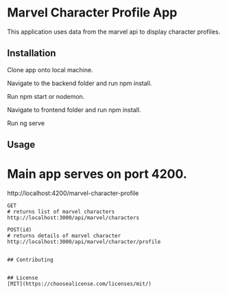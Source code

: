 # Marvel Character Profile App

This application uses data from the marvel api to display character profiles. 

## Installation

Clone app onto local machine.

Navigate to the backend folder and run npm install.

Run npm start or nodemon.

Navigate to frontend folder and run npm install.

Run ng serve

## Usage
# Main app serves on port 4200.
http://localhost:4200/marvel-character-profile


```requests
GET
# returns list of marvel characters
http://localhost:3000/api/marvel/characters

POST(id)
# returns details of marvel character
http://localhost:3000/api/marvel/character/profile


## Contributing


## License
[MIT](https://choosealicense.com/licenses/mit/)